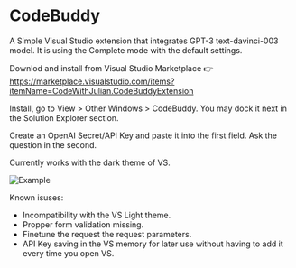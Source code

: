 # CodeBuddy

A Simple Visual Studio extension that integrates GPT-3 text-davinci-003 model. It is using the Complete mode with the default settings.

Downlod and install from Visual Studio Marketplace 👉 https://marketplace.visualstudio.com/items?itemName=CodeWithJulian.CodeBuddyExtension

Install, go to View > Other Windows > CodeBuddy. You may dock it next in the Solution Explorer section.

Create an OpenAI Secret/API Key and paste it into the first field. Ask the question in the second.

Currently works with the dark theme of VS.

![Example](https://user-images.githubusercontent.com/39761148/227711861-0b6f0bb2-7d94-4949-a538-4cc2d27cacf0.png)

Known isuses:
- Incompatibility with the VS Light theme.
- Propper form validation missing.
- Finetune the request the request parameters.
- API Key saving in the VS memory for later use without having to add it every time you open VS.
